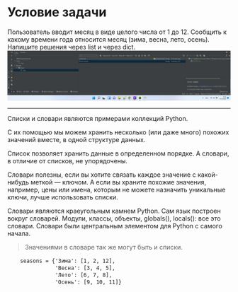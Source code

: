 # Условие задачи

Пользователь вводит месяц в виде целого числа от 1 до 12. Сообщить к какому времени года относится месяц (зима, весна,
лето, осень). Напишите решения через list и через dict.
![](img/Screenshot_1.png)
***

<p>Списки и словари являются примерами коллекций Python.</p> 
<p> С их помощью мы можем хранить несколько (или даже много) похожих значений вместе, в одной структуре данных.</p> 
<p> Список позволяет хранить данные в определенном порядке. А словари, в отличие от списков, не упорядочены.</p> 
<p> Словари полезны, если вы хотите связать каждое значение с какой-нибудь меткой — ключом. 
А если вы храните похожие значения, например, цены или имена, которым не можете назначить уникальные ключи, лучше использовать списки.</p> 
<p> Словари являются краеугольным камнем Python. Сам язык построен вокруг словарей. 
Модули, классы, объекты, globals(), locals(): все это словари. 
Словари были центральным элементом для Python с самого начала.</p> 

> Значениями в словаре так же могут быть и списки.

        seasons = {'Зима': [1, 2, 12],
                   'Весна': [3, 4, 5],
                   'Лето': [6, 7, 8],
                   'Осень': [9, 10, 11]}